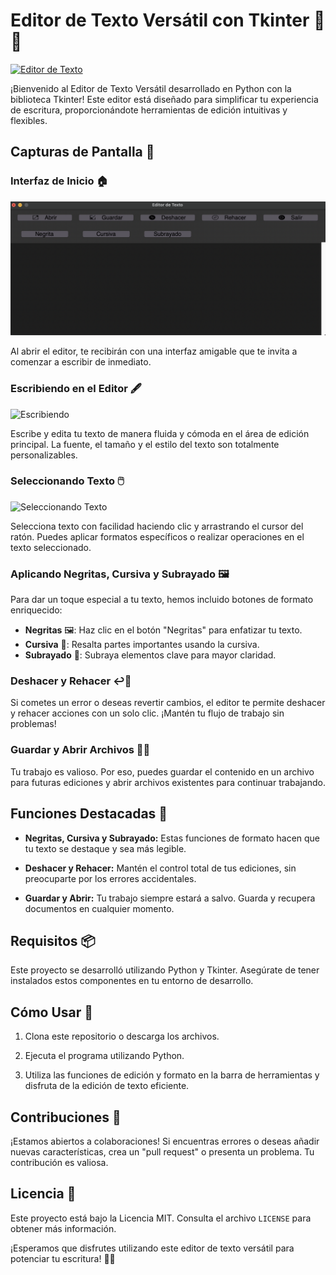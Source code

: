# Editor de Texto Versátil con Tkinter 📝✨

[![Editor de Texto](enlace_a_la_imagen_de_inicio.png)](enlace_a_la_imagen_de_inicio.png)

¡Bienvenido al Editor de Texto Versátil desarrollado en Python con la biblioteca Tkinter! Este editor está diseñado para simplificar tu experiencia de escritura, proporcionándote herramientas de edición intuitivas y flexibles.

## Capturas de Pantalla 📸

### Interfaz de Inicio 🏠

![Inicio](Inicio.png)

Al abrir el editor, te recibirán con una interfaz amigable que te invita a comenzar a escribir de inmediato.

### Escribiendo en el Editor 🖋️

![Escribiendo](enlace_a_la_imagen_de_escritura.png)

Escribe y edita tu texto de manera fluida y cómoda en el área de edición principal. La fuente, el tamaño y el estilo del texto son totalmente personalizables.

### Seleccionando Texto 🖱️

![Seleccionando Texto](enlace_a_la_imagen_de_seleccion.png)

Selecciona texto con facilidad haciendo clic y arrastrando el cursor del ratón. Puedes aplicar formatos específicos o realizar operaciones en el texto seleccionado.

### Aplicando Negritas, Cursiva y Subrayado 🖼️

Para dar un toque especial a tu texto, hemos incluido botones de formato enriquecido:

- **Negritas** 🖼️: Haz clic en el botón "Negritas" para enfatizar tu texto.
- **Cursiva** 📜: Resalta partes importantes usando la cursiva.
- **Subrayado** 📌: Subraya elementos clave para mayor claridad.

### Deshacer y Rehacer ↩️🔁

Si cometes un error o deseas revertir cambios, el editor te permite deshacer y rehacer acciones con un solo clic. ¡Mantén tu flujo de trabajo sin problemas!

### Guardar y Abrir Archivos 💾📂

Tu trabajo es valioso. Por eso, puedes guardar el contenido en un archivo para futuras ediciones y abrir archivos existentes para continuar trabajando.

## Funciones Destacadas 🚀

- **Negritas, Cursiva y Subrayado:** Estas funciones de formato hacen que tu texto se destaque y sea más legible.

- **Deshacer y Rehacer:** Mantén el control total de tus ediciones, sin preocuparte por los errores accidentales.

- **Guardar y Abrir:** Tu trabajo siempre estará a salvo. Guarda y recupera documentos en cualquier momento.

## Requisitos 📦

Este proyecto se desarrolló utilizando Python y Tkinter. Asegúrate de tener instalados estos componentes en tu entorno de desarrollo.

## Cómo Usar 🚀

1. Clona este repositorio o descarga los archivos.

2. Ejecuta el programa utilizando Python.

3. Utiliza las funciones de edición y formato en la barra de herramientas y disfruta de la edición de texto eficiente.

## Contribuciones 🤝

¡Estamos abiertos a colaboraciones! Si encuentras errores o deseas añadir nuevas características, crea un "pull request" o presenta un problema. Tu contribución es valiosa.

## Licencia 📜

Este proyecto está bajo la Licencia MIT. Consulta el archivo `LICENSE` para obtener más información.

¡Esperamos que disfrutes utilizando este editor de texto versátil para potenciar tu escritura! 📝✨
